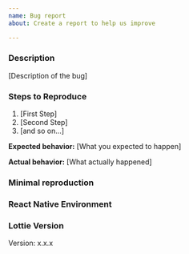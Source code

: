 ```yaml
---
name: Bug report
about: Create a report to help us improve

---
```


### Description

[Description of the bug]

### Steps to Reproduce

1. [First Step]
2. [Second Step]
3. [and so on...]

**Expected behavior:** [What you expected to happen]

**Actual behavior:** [What actually happened]

### Minimal reproduction

<!-- A link to a minimal reproduction of the issue -->

### React Native Environment

<!-- Share if the project is initiated with Expo (Go, Prebuilt or Custom Dev Client) or Bare. Include If you are using: New arch, Old arch, Bridgeless, Dynamic Framework, Static Framework, etc. You can also execute `npx react-native info` to and paste the results here -->

### Lottie Version

Version: x.x.x
